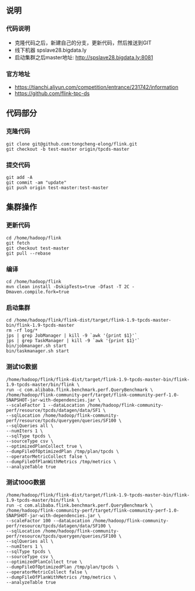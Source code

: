 

## 说明
### 代码说明
- 克隆代码之后，新建自己的分支，更新代码，然后推送到GIT
- 线下机器 spslave28.bigdata.ly
- 启动集群之后master地址: http://spslave28.bigdata.ly:8081

### 官方地址
- https://tianchi.aliyun.com/competition/entrance/231742/information
- https://github.com/flink-tpc-ds

## 代码部分
### 克隆代码
```
git clone git@github.com:tongcheng-elong/flink.git
git checkout -b test-master origin/tpcds-master
```

### 提交代码
```
git add -A
git commit -am "update"
git push origin test-master:test-master
```

## 集群操作

### 更新代码
```
cd /home/hadoop/flink
git fetch
git checkout test-master
git pull --rebase
```

### 编译
```
cd /home/hadoop/flink
mvn clean install -DskipTests=true -Dfast -T 2C -Dmaven.compile.fork=true
```

### 启动集群
```
cd /home/hadoop/flink/flink-dist/target/flink-1.9-tpcds-master-bin/flink-1.9-tpcds-master
rm -rf log/*
jps | grep JobManager | kill -9 `awk '{print $1}'`
jps | grep TaskManager | kill -9 `awk '{print $1}'`
bin/jobmanager.sh start
bin/taskmanager.sh start
```

### 测试1G数据
```
/home/hadoop/flink/flink-dist/target/flink-1.9-tpcds-master-bin/flink-1.9-tpcds-master/bin/flink \
run -c com.alibaba.flink.benchmark.perf.QueryBenchmark \
/home/hadoop/flink-community-perf/target/flink-community-perf-1.0-SNAPSHOT-jar-with-dependencies.jar \
--scaleFactor 1 --dataLocation /home/hadoop/flink-community-perf/resource/tpcds/datagen/data/SF1 \
--sqlLocation /home/hadoop/flink-community-perf/resource/tpcds/querygen/queries/SF100 \
--sqlQueries all \
--numIters 1 \
--sqlType tpcds \
--sourceType csv \
--optimizedPlanCollect true \
--dumpFileOfOptimizedPlan /tmp/plan/tpcds \
--operatorMetricCollect false \
--dumpFileOfPlanWithMetrics /tmp/metrics \
--analyzeTable true
```


### 测试100G数据
```
/home/hadoop/flink/flink-dist/target/flink-1.9-tpcds-master-bin/flink-1.9-tpcds-master/bin/flink \
run -c com.alibaba.flink.benchmark.perf.QueryBenchmark \
/home/hadoop/flink-community-perf/target/flink-community-perf-1.0-SNAPSHOT-jar-with-dependencies.jar \
--scaleFactor 100 --dataLocation /home/hadoop/flink-community-perf/resource/tpcds/datagen/data/SF100 \
--sqlLocation /home/hadoop/flink-community-perf/resource/tpcds/querygen/queries/SF100 \
--sqlQueries all \
--numIters 1 \
--sqlType tpcds \
--sourceType csv \
--optimizedPlanCollect true \
--dumpFileOfOptimizedPlan /tmp/plan/tpcds \
--operatorMetricCollect false \
--dumpFileOfPlanWithMetrics /tmp/metrics \
--analyzeTable true
```
